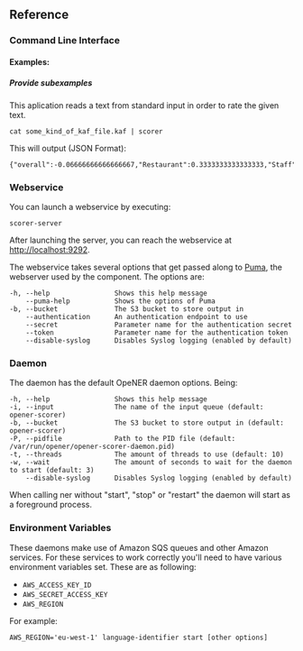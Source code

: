 ## Reference

### Command Line Interface

#### Examples:

##### Provide subexamples

This aplication reads a text from standard input in order to rate the given text.

    cat some_kind_of_kaf_file.kaf | scorer

This will output (JSON Format):

    {"overall":-0.06666666666666667,"Restaurant":0.3333333333333333,"Staff":-1.0,"Rooms":1.0,"Facilities":-1.0}

### Webservice

You can launch a webservice by executing:

    scorer-server

After launching the server, you can reach the webservice at
<http://localhost:9292>.

The webservice takes several options that get passed along to
[Puma](http://puma.io), the webserver used by the component. The options are:

    -h, --help                Shows this help message
        --puma-help           Shows the options of Puma
    -b, --bucket              The S3 bucket to store output in
        --authentication      An authentication endpoint to use
        --secret              Parameter name for the authentication secret
        --token               Parameter name for the authentication token
        --disable-syslog      Disables Syslog logging (enabled by default)

### Daemon

The daemon has the default OpeNER daemon options. Being:

    -h, --help                Shows this help message
    -i, --input               The name of the input queue (default: opener-scorer)
    -b, --bucket              The S3 bucket to store output in (default: opener-scorer)
    -P, --pidfile             Path to the PID file (default: /var/run/opener/opener-scorer-daemon.pid)
    -t, --threads             The amount of threads to use (default: 10)
    -w, --wait                The amount of seconds to wait for the daemon to start (default: 3)
        --disable-syslog      Disables Syslog logging (enabled by default)

When calling ner without "start", "stop" or "restart" the daemon will start as a
foreground process.

### Environment Variables

These daemons make use of Amazon SQS queues and other Amazon services. For these
services to work correctly you'll need to have various environment variables
set. These are as following:

* `AWS_ACCESS_KEY_ID`
* `AWS_SECRET_ACCESS_KEY`
* `AWS_REGION`

For example:

    AWS_REGION='eu-west-1' language-identifier start [other options]
